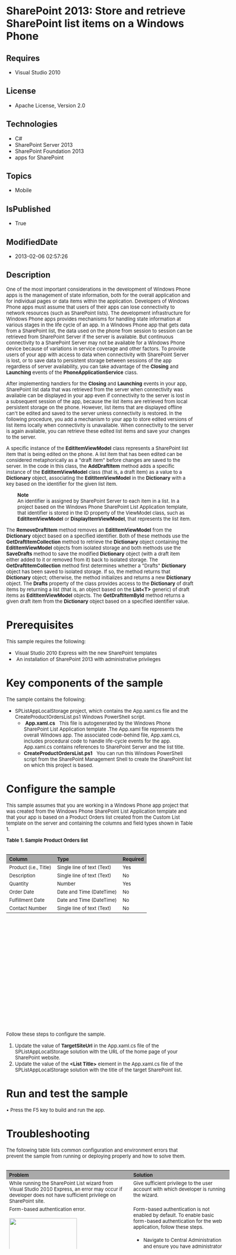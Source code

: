 # SharePoint 2013: Store and retrieve SharePoint list items on a Windows Phone
## Requires
* Visual Studio 2010
## License
* Apache License, Version 2.0
## Technologies
* C#
* SharePoint Server 2013
* SharePoint Foundation 2013
* apps for SharePoint
## Topics
* Mobile
## IsPublished
* True
## ModifiedDate
* 2013-02-06 02:57:26
## Description

<p><span style="font-size:small">One of the most important considerations in the development of Windows Phone apps is the management of state information, both for the overall application and for individual pages or data items within the application. Developers
 of Windows Phone apps must assume that users of their apps can lose connectivity to network resources (such as SharePoint lists). The development infrastructure for Windows Phone apps provides mechanisms for handling state information at various stages in
 the life cycle of an app. In a Windows Phone app that gets data from a SharePoint list, the data used on the phone from session to session can be retrieved from SharePoint Server if the server is available. But continuous connectivity to a SharePoint Server
 may not be available for a Windows Phone device because of variations in service coverage and other factors. To provide users of your app with access to data when connectivity with SharePoint Server is lost, or to save data to persistent storage between sessions
 of the app regardless of server availability, you can take advantage of the <strong>
Closing</strong> and <strong>Launching</strong> events of the <strong>PhoneApplicationService</strong> class.</span></p>
<p><span style="font-size:small">After implementing handlers for the <strong>Closing</strong> and
<strong>Launching</strong> events in your app, SharePoint list data that was retrieved from the server when connectivity was available can be displayed in your app even if connectivity to the server is lost in a subsequent session of the app, because the list
 items are retrieved from local persistent storage on the phone. However, list items that are displayed offline can't be edited and saved to the server unless connectivity is restored. In the following procedure, you add a mechanism to your app to store edited
 versions of list items locally when connectivity is unavailable. When connectivity to the server is again available, you can retrieve these edited list items and save your changes to the server.</span></p>
<p><span style="font-size:small">A specific instance of the <strong>EditItemViewModel</strong> class represents a SharePoint list item that is being edited on the phone. A list item that has been edited can be considered metaphorically as a &quot;draft item&quot; before
 changes are saved to the server. In the code in this class, the <strong>AddDraftItem</strong> method adds a specific instance of the
<strong>EditItemViewModel</strong> class (that is, a draft item) as a value to a <strong>
Dictionary</strong> object, associating the <strong>EditItemViewModel</strong> in the
<strong>Dictionary</strong> with a key based on the identifier for the given list item.</span></p>
<p style="padding-left:30px"><strong><span style="font-size:small">Note</span></strong><br>
<span style="font-size:small">An identifier is assigned by SharePoint Server to each item in a list. In a project based on the Windows Phone SharePoint List Application template, that identifier is stored in the ID property of the ViewModel class, such as
<strong>EditItemViewModel</strong> or <strong>DisplayItemViewModel</strong>, that represents the list item.</span></p>
<p><span style="font-size:small">The <strong>RemoveDraftItem</strong> method removes an
<strong>EditItemViewModel</strong> from the <strong>Dictionary</strong> object based on a specified identifier. Both of these methods use the
<strong>GetDraftItemCollection</strong> method to retrieve the <strong>Dictionary</strong> object containing the
<strong>EditItemViewModel</strong> objects from isolated storage and both methods use the
<strong>SaveDrafts</strong> method to save the modified <strong>Dictionary</strong> object (with a draft item either added to it or removed from it) back to isolated storage. The
<strong>GetDraftItemCollection</strong> method first determines whether a &quot;Drafts&quot;
<strong>Dictionary</strong> object has been saved to isolated storage. If so, the method returns that
<strong>Dictionary</strong> object; otherwise, the method initializes and returns a new
<strong>Dictionary</strong> object. The <strong>Drafts</strong> property of the class provides access to the
<strong>Dictionary</strong> of draft items by returning a list (that is, an object based on the
<strong>List&lt;T&gt;</strong> generic) of draft items as <strong>EditItemViewModel</strong> objects. The
<strong>GetDraftItemById</strong> method returns a given draft item from the <strong>
Dictionary</strong> object based on a specified identifier value.</span></p>
<h1>Prerequisites</h1>
<p><span style="font-size:small">This sample requires the following:</span></p>
<ul>
<li><span style="font-size:small">Visual Studio 2010 Express with the new SharePoint templates</span>
</li><li><span style="font-size:small">&nbsp;</span><span style="font-size:small">An installation of SharePoint 2013 with administrative privileges</span>
</li></ul>
<h1>Key components of the sample</h1>
<p><span style="font-size:small">The sample contains the following:</span></p>
<ul>
<li><span style="font-size:small">SPListAppLocalStorage project, which contains the App.xaml.cs file and the CreateProductOrdersList.ps1 Windows PowerShell script.</span>
<ul>
<li><span style="font-size:small">&nbsp;</span><span style="font-size:small"><strong>App.xaml.cs</strong>&nbsp;&nbsp; This file is autogenerated by the Windows Phone SharePoint List Application template .The App.xaml file represents the overall Windows app.
 The associated code-behind file, App.xaml.cs, includes procedural code to handle life-cycle events for the app. App.xaml.cs contains references to SharePoint Server and the list title.</span>
</li><li><span style="font-size:small"><strong>CreateProductOrdersList.ps1</strong>&nbsp;&nbsp; You can run this Windows PowerShell script from the SharePoint Management Shell to create the SharePoint list on which this project is based.</span>
</li></ul>
</li></ul>
<h1>Configure the sample</h1>
<p><span style="font-size:small">This sample assumes that you are working in a Windows Phone app project that was created from the Windows Phone SharePoint List Application template and that your app is based on a Product Orders list created from the Custom
 List template on the server and containing the columns and field types shown in Table 1.</span></p>
<p><strong><span style="font-size:small">Table 1. Sample Product Orders list</span></strong></p>
<table border="0" cellspacing="5" cellpadding="5" frame="void" align="left" style="width:601px; height:212px">
<tbody>
<tr style="background-color:#a9a9a9">
<th align="left" scope="col"><strong><span style="font-size:small">Column</span></strong></th>
<th align="left" scope="col"><strong><span style="font-size:small">Type</span></strong></th>
<th align="left" scope="col"><strong><span style="font-size:small">Required </span>
</strong></th>
</tr>
<tr valign="top">
<td><span style="font-size:small">Product (i.e., Title)</span></td>
<td><span style="font-size:small">Single line of text (Text)</span></td>
<td><span style="font-size:small">Yes</span></td>
</tr>
<tr valign="top">
<td><span style="font-size:small"><span style="font-size:small">Description </span>
</span></td>
<td><span style="font-size:small">Single line of text (Text)</span></td>
<td><span style="font-size:small">No </span></td>
</tr>
<tr valign="top">
<td><span style="font-size:small"><span style="font-size:small"><span style="font-size:small"><span style="font-size:small">Quantity
</span></span></span></span></td>
<td><span style="font-size:small">Number</span></td>
<td><span style="font-size:small">Yes </span></td>
</tr>
<tr valign="top">
<td><span style="font-size:small"><span style="font-size:small">Order Date </span>
</span></td>
<td><span style="font-size:small">Date and Time (DateTime) </span></td>
<td><span style="font-size:small">No </span></td>
</tr>
<tr valign="top">
<td><span style="font-size:small"><span style="font-size:small">Fulfillment Date</span>
</span></td>
<td><span style="font-size:small">Date and Time (DateTime) </span></td>
<td><span style="font-size:small">No </span></td>
</tr>
<tr valign="top">
<td><span style="font-size:small"><span style="font-size:small">Contact Number </span>
</span></td>
<td><span style="font-size:small">Single line of text (Text)</span></td>
<td><span style="font-size:small">No </span></td>
</tr>
</tbody>
</table>
<p>&nbsp;</p>
<p><span style="font-size:small">&nbsp;</span></p>
<p>&nbsp;</p>
<p>&nbsp;</p>
<p>&nbsp;</p>
<p>&nbsp;</p>
<p>&nbsp;</p>
<p><span style="font-size:small"><br>
<br>
Follow these steps to configure the sample.</span></p>
<ol>
<li><span style="font-size:small">Update the value of <strong>TargetSiteUrl</strong> in the App.xaml.cs file of the SPListAppLocalStorage solution with the URL of the home page of your SharePoint website.</span>
</li><li><span style="font-size:small">Update the value of the <strong>&lt;List Title&gt;</strong> element in the App.xaml.cs file of the SPListAppLocalStorage solution with the title of the target SharePoint list.</span>
</li></ol>
<h1>Run and test the sample</h1>
<p><span style="font-size:small">&bull;&nbsp;Press the F5 key to build and run the app.</span></p>
<h1>Troubleshooting</h1>
<p><span style="font-size:small">The following table lists common configuration and environment errors that prevent the sample from running or deploying properly and how to solve them.</span></p>
<table border="0" cellspacing="5" cellpadding="5" frame="void" align="left" style="width:601px; height:212px">
<tbody>
<tr style="background-color:#a9a9a9">
<th align="left" scope="col"><strong><span style="font-size:small">Problem </span>
</strong></th>
<th align="left" scope="col"><strong><span style="font-size:small">Solution</span></strong></th>
</tr>
<tr valign="top">
<td><span style="font-size:small">While running the SharePoint List wizard from Visual Studio 2010 Express, an error may occur if developer does not have sufficient privilege on SharePoint site.</span></td>
<td><span style="font-size:small">Give sufficient privilege to the user account with which developer is running the wizard.</span></td>
</tr>
<tr valign="top">
<td><span style="font-size:small">Form-based authentication error. <br>
<br>
<img id="60943" src="http://i1.code.msdn.s-msft.com/sharepoint-2013-use-a619f634/image/file/60943/1/fig1.png" alt="" width="182" height="339"></span></td>
<td><span style="font-size:small">Form-based authentication is not enabled by default. To enable basic form-based authentication for the web application, follow these steps.</span>
<ul>
<li><span style="font-size:small">Navigate to Central Administration and ensure you have administrator rights on the server.</span>
</li><li><span style="font-size:small">Under <strong>Application Management</strong>, choose<strong>Manage Web Applications</strong>.</span>
</li><li><span style="font-size:small">Choose your web application (on which you have your SharePoint site, which you are accessing from your mobile app).</span>
</li><li><span style="font-size:small">From the ribbon, choose <strong>Authentication Providers</strong>.</span>
</li><li><span style="font-size:small">In the <strong>Authentication Provider </strong>
dialog box, choose <strong>Default</strong> to edit the authentication.</span> </li><li><span style="font-size:small">In the <strong>Edit Authentication Model </strong>
window under <strong>Claims Authentication Types</strong>, choose <strong>Basic Authentication</strong>.</span>
</li></ul>
</td>
</tr>
</tbody>
</table>
<h1><br>
<br>
<span style="font-size:small">&nbsp;</span><br>
<br>
<br>
</h1>
<p>&nbsp;</p>
<p>&nbsp;</p>
<p>&nbsp;</p>
<p>&nbsp;</p>
<p>&nbsp;</p>
<p>&nbsp;</p>
<p>&nbsp;</p>
<p>&nbsp;</p>
<p>&nbsp;</p>
<p>&nbsp;</p>
<p>&nbsp;</p>
<p>&nbsp;</p>
<p>&nbsp;</p>
<p>&nbsp;</p>
<p>&nbsp;</p>
<p>&nbsp;</p>
<h1>Change log</h1>
<p><span style="font-size:small">First version: July 16, 2012</span></p>
<h1>Related content</h1>
<ul>
<li><a href="http://msdn.microsoft.com/en-us/library/jj163143.aspx" target="_blank"><span style="font-size:small">How to: Store and retrieve SharePoint list items on a Windows Phone</span>
</a></li><li><span style="font-size:small"><a href="http://msdn.microsoft.com/en-us/library/jj163259.aspx" target="_blank">How to: Create a Windows Phone SharePoint 2013 list app</a></span>
</li><li><span style="font-size:small"><a href="http://msdn.microsoft.com/en-us/library/jj163786.aspx" target="_blank">Overview of Windows Phone SharePoint 2013 application templates in Visual Studio</a></span>
</li></ul>
